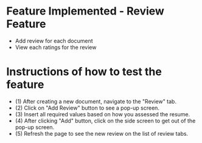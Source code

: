 # Feature Implemented - Review Feature

- Add review for each document
- View each ratings for the review

# Instructions of how to test the feature

- (1) After creating a new document, navigate to the "Review" tab.
- (2) Click on "Add Review" button to see a pop-up screen.
- (3) Insert all required values based on how you assessed the resume.
- (4) After clicking "Add" button, click on the side screen to get out of the pop-up screen.
- (5) Refresh the page to see the new review on the list of review tabs. 
